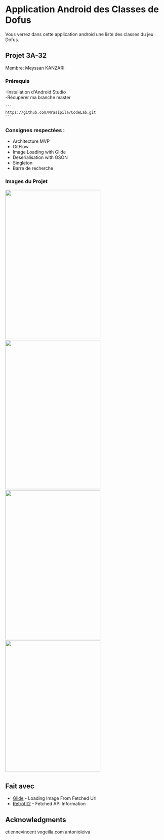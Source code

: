 # Application Android des Classes de Dofus

Vous verrez dans cette application android une liste des classes du jeu Dofus. 

## Projet 3A-32

Membre: Meyssan KANZARI

### Prérequis

-Installation d'Android Studio </br>
-Récupérer ma branche master

    ```
    https://github.com/Mrasipila/CodeLab.git
    ```

### Consignes respectées :

- Architecture MVP
- GitFlow
- Image Loading with Glide
- Deserialisation with GSON
- Singleton
- Barre de recherche 


### Images du Projet


 <div>
    <div class="inline-block">
        <img src="img/img/Capture d’écran 2020-05-10 à 00.43.24.png" width="300" height="470">
    </div>
    <div class="inline-block">
        <img src ="img/img/Capture d’écran 2020-05-10 à 00.47.08.png" width="300" height="470">
    </div>
</div>
<div>
    <div class="inline-block">
        <img src ="img/img/Capture d’écran 2020-05-10 à 00.44.02.png" width="300" height="470">
    </div>
    <div class="inline-block">
        <img src ="img/img/Capture d’écran 2020-05-10 à 00.45.12.png" width="300" height="415">
    </div>
</div>



## Fait avec


* [Glide](https://github.com/bumptech/glide) - Loading Image From Fetched Url
* [Retrofit2](https://github.com/square/retrofit) - Fetched API Information 


## Acknowledgments

etiennevincent
vogeilla.com
antonioleiva


